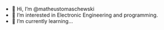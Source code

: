 - 👋 Hi, I’m @matheustomaschewski
- 👀 I’m interested in Electronic Engineering and programming.
- 🌱 I’m currently learning...
<!--- - 💞️ I’m looking to collaborate on ... 📫 --->

<!---
matheustomaschewski/matheustomaschewski is a ✨ special ✨ repository because its `README.md` (this file) appears on your GitHub profile.
You can click the Preview link to take a look at your changes.
--->
